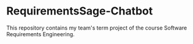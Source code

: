 # RequirementsSage-Chatbot
This repository contains my team's term project of the course Software Requirements Engineering.
